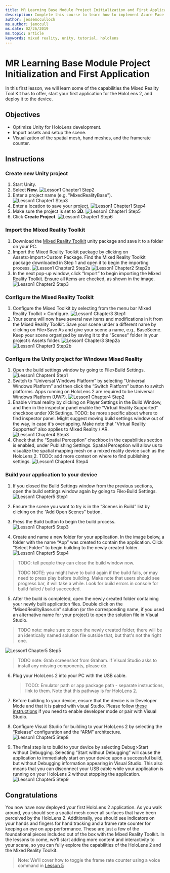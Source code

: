 ```yaml
---
title: MR Learning Base Module Project Initialization and First Application
description: Complete this course to learn how to implement Azure Face Recognition within a mixed reality application.
author: jessemcculloch
ms.author: jemccull
ms.date: 02/26/2019
ms.topic: article
keywords: mixed reality, unity, tutorial, hololens
---
```


# MR Learning Base Module Project Initialization and First Application

In this first lesson, we will learn some of the capabilities the Mixed Reality Tool Kit has to offer, start your first application for the HoloLens 2, and deploy it to the device.

## Objectives

* Optimize Unity for HoloLens development.
* Import assets and setup the scene.
* Visualization of the spatial mesh, hand meshes, and the framerate counter.

## Instructions

### Create new Unity project

1. Start Unity.
2. Select **New**.
![Lesson1 Chapter1 Step2](images/Lesson1Chapter1Step2.JPG)
3. Enter a project name (e.g. "MixedRealityBase").
![Lesson1 Chapter1 Step3](images/Lesson1Chapter1Step3.JPG)
4. Enter a location to save your project.
![Lesson1 Chapter1 Step4](images/Lesson1Chapter1Step4.JPG)
5. Make sure the project is set to **3D**.
![Lesson1 Chapter1 Step5](images/Lesson1Chapter1Step5.JPG)
6. Click **Create Project**.
![Lesson1 Chapter1 Step6](images/Lesson1Chapter1Step6.JPG)

### Import the Mixed Reality Toolkit

1. Download the [Mixed Reality Toolkit](https://github.com/Microsoft/MixedRealityToolkit-Unity/releases/download/v2.0.0-RC1/Microsoft.MixedReality.Toolkit.Unity.Foundation-v2.0.0-RC1.unitypackage) unity package and save it to a folder on your PC.
2. Import the Mixed Reality Toolkit package by clicking on Assets>Import>Custom Package. Find the Mixed Reality Toolkit package downloaded in Step 1 and open it to begin the importing process.
![Lesson1 Chapter2 Step2a](images/Lesson1Chapter2Step2a.JPG)
![Lesson1 Chapter2 Step2b](images/Lesson1Chapter2Step2b.JPG)
3. In the next pop-up window, click “Import” to begin importing the Mixed Reality Toolkit. Ensure all items are checked, as shown in the image.
![Lesson1 Chapter2 Step3](images/Lesson1Chapter2Step3.JPG)

### Configure the Mixed Reality Toolkit

1. Configure the Mixed Toolkit by selecting from the menu bar Mixed Reality Toolkit > Configure.
![Lesson1 Chapter3 Step1](images/Lesson1Chapter3Step1.JPG)
2. Your scene will now have several new items and modifications in it from the Mixed Reality Toolkit. Save your scene under a different name by clicking on File>Save As and give your scene a name, e.g., BaseScene. Keep your scene organized by saving it to the “Scenes” folder in your project’s Assets folder.
![Lesson1 Chapter3 Step2a](images/Lesson1Chapter3Step2a.JPG)
![Lesson1 Chapter3 Step2b](images/Lesson1Chapter3Step2b.JPG)

### Configure the Unity project for Windows Mixed Reality

1. Open the build settings window by going to File>Build Settings.
![Lesson1 Chapter4 Step1](images/Lesson1Chapter4Step1.JPG)
2. Switch to “Universal Windows Platform” by selecting “Universal Windows Platform” and then click the “Switch Platform” button to switch platforms. Apps running on HoloLens 2 are required to be Universal Windows Platform (UWP).
![Lesson1 Chapter4 Step2](images/Lesson1Chapter4Step2.JPG)
3. Enable virtual reality by clicking on Player Settings in the Build Window, and then in the inspector panel enable the “Virtual Reality Supported” checkbox under XR Settings. TODO: be more specific about where to find inspector panel. Might suggest moving build settings window out of the way, in case it's overlapping. Make note that "Virtual Reality Supported" also applies to Mixed Reality / AR.
![Lesson1 Chapter4 Step3](images/Lesson1Chapter4Step3.JPG)
4. Check that the “Spatial Perception” checkbox in the capabilities section is enabled, under Publishing Settings. Spatial Perception will allow us to visualize the spatial mapping mesh on a mixed reality device such as the HoloLens 2. TODO: add more context on where to find publishing settings.
![Lesson1 Chapter4 Step4](images/Lesson1Chapter4Step4.JPG)

### Build your application to your device

1. If you closed the Build Settings window from the previous sections, open the build settings window again by going to File>Build Settings.
  ![Lesson1 Chapter5 Step1](images/Lesson1Chapter5Step1.JPG)

2. Ensure the scene you want to try is in the “Scenes in Build” list by clicking on the “Add Open Scenes” button.

3. Press the Build button to begin the build process.
  ![Lesson1 Chapter5 Step3](images/Lesson1Chapter5Step3.JPG)

4. Create and name a new folder for your application. In the image below, a folder with the name “App” was created to contain the application. Click “Select Folder” to begin building to the newly created folder.
  ![Lesson1 Chapter5 Step4](images/Lesson1Chapter5Step4.JPG)

  > TODO: tell people they can close the build window now.
  >
  > TODO NOTE: you might have to build again if the build fails, or may need to press play before building. Make note that users should see progress bar, it will take a while. Look for build errors in console for build failed / build succeeded.
  >
  > 

5. After the build is completed, open the newly created folder containing your newly built application files. Double click on the “MixedRealityBase.sln” solution (or the corresponding name, if you used an alternative name for your project) to open the solution file in Visual Studio.

  > TODO note: make sure to open the newly created folder, there will be an identically named solution file outside that, but that's not the right one.

  ![Lesson1 Chapter5 Step5](images/Lesson1Chapter5Step5.JPG)

  > TODO note: Grab screenshot from Graham. if Visual Studio asks to install any missing components, please do.

6. Plug your HoloLens 2 into your PC with the USB cable.

   > TODO: Emulator path or app package path - separate instructions, link to them. Note that this pathway is for HoloLens 2. 

7. Before building to your device, ensure that the device is in Developer Mode and that it is paired with visual Studio. Please follow [these instructions](https://docs.microsoft.com/en-us/windows/mixed-reality/using-visual-studio) if you need to enable developer mode or pair with Visual Studio.

8. Configure Visual Studio for building to your HoloLens 2 by selecting the “Release” configuration and the “ARM” architecture.
  ![Lesson1 Chapter5 Step8](images/Lesson1Chapter5Step8.JPG)

9. The final step is to build to your device by selecting Debug>Start without Debugging. Selecting “Start without Debugging” will cause the application to immediately start on your device upon a successful build, but without Debugging information appearing in Visual Studio. This also means that you can disconnect your USB cable while your application is running on your HoloLens 2 without stopping the application.
  ![Lesson1 Chapter5 Step9](images/Lesson1Chapter5Step9.JPG)

## Congratulations

You now have now deployed your first HoloLens 2 application. As you walk around, you should see a spatial mesh cover all surfaces that have been perceived by the HoloLens 2. Additionally, you should see indicators on your hands and fingers for hand tracking and a frame rate counter for keeping an eye on app performance. These are just a few of the foundational pieces included out of the box with the Mixed Reality Toolkit. In the lessons to come, we’ll start adding more content and interactivity to your scene, so you can fully explore the capabilities of the HoloLens 2 and the Mixed Reality Toolkit.

>Note: We'll cover how to toggle the frame rate counter using a voice command in [Lesson 5](mrlearning-base-ch5.md) 